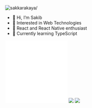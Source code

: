 

<img src="https://komarev.com/ghpvc/?username=sakkarakaya" alt=sakkarakaya/>


- 👋 Hi, I’m Sakib
- 👀 Interested in Web Technologies
- 👀 React and React Native enthusiast
- 🌱 Currently learning TypeScript
<img src="./react.gif" alt="react-native" width=200 height=200>

<img src="https://github-readme-streak-stats.herokuapp.com/?user=sakkarakaya&theme=vue-dark" />
<img src="https://github-readme-stats.vercel.app/api?username=sakkarakaya&show_icons=true&theme=radical" />



<!---
sakkarakaya/sakkarakaya is a ✨ special ✨ repository because its `README.md` (this file) appears on your GitHub profile.
You can click the Preview link to take a look at your changes.
--->

